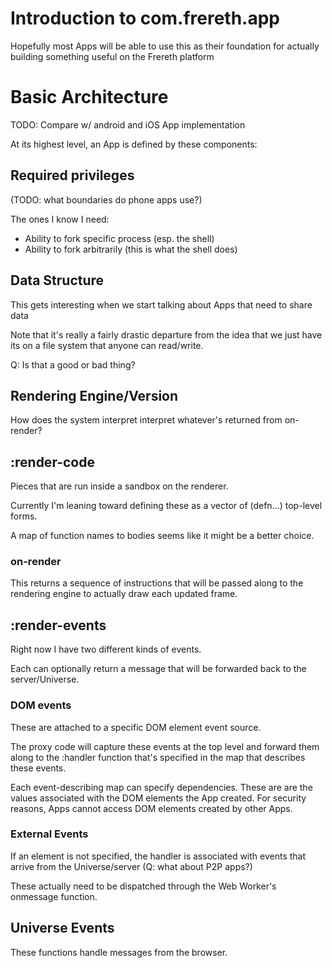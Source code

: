 # Introduction to com.frereth.app

Hopefully most Apps will be able to use this as their foundation for actually building
something useful on the Frereth platform

# Basic Architecture

TODO: Compare w/ android and iOS App implementation

At its highest level, an App is defined by these components:

## Required privileges

(TODO: what boundaries do phone apps use?)

The ones I know I need:

* Ability to fork specific process (esp. the shell)
* Ability to fork arbitrarily (this is what the shell does)

## Data Structure

This gets interesting when we start talking about Apps that need
to share data

Note that it's really a fairly drastic departure from the idea that
we just have its on a file system that anyone can read/write.

Q: Is that a good or bad thing?

## Rendering Engine/Version

How does the system interpret interpret whatever's returned
from on-render?

## :render-code

Pieces that are run inside a sandbox on the renderer.

Currently I'm leaning toward defining these as a vector
of (defn...) top-level forms.

A map of function names to bodies seems like it might
be a better choice.

### on-render

This returns a sequence of instructions that will be passed along
to the rendering engine to actually draw each updated frame.

## :render-events

Right now I have two different kinds of events.

Each can optionally return a message that will be forwarded
back to the server/Universe.

### DOM events

These are attached to a specific DOM element event source.

The proxy code will capture these events at the top level and
forward them along to the :handler function that's specified
in the map that describes these events.

Each event-describing map can specify dependencies. These are
are the values associated with the DOM elements the App
created. For security reasons, Apps cannot access DOM elements
created by other Apps.

### External Events

If an element is not specified, the handler is associated
with events that arrive from the Universe/server (Q: what about
P2P apps?)

These actually need to be dispatched through the Web Worker's
onmessage function.

## Universe Events

These functions handle messages from the browser.
